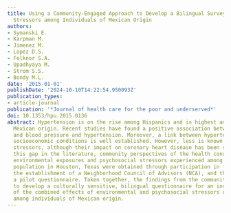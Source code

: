 ```yaml
---
title: Using a Community-Engaged Approach to Develop a Bilingual Survey about Psychosocial
  Stressors among Individuals of Mexican Origin
authors:
- Symanski E.
- Karpman M.
- Jimenez M.
- Lopez D.S.
- Felknor S.A.
- Upadhyaya M.
- Strom S.S.
- Bondy M.L.
date: '2015-01-01'
publishDate: '2024-10-10T14:22:54.950093Z'
publication_types:
- article-journal
publication: '*Journal of health care for the poor and underserved*'
doi: 10.1353/hpu.2015.0136
abstract: Hypertension is on the rise among Hispanics and is highest among those of
  Mexican origin. Recent studies have found a positive association between air pollution
  and blood pressure and hypertension. Moreover, a link between hypertension and adverse
  socioeconomic conditions is well established. However, less is known about psychosocial
  stressors, although their impact on coronary heart disease has been shown. To address
  this gap in the literature, community perspectives of the health consequences of
  environmental exposures and psychosocial stressors experienced among the Mexican-origin
  population in Houston, Texas were obtained through participation in focus groups,
  the establishment of a Neighborhood Council of Advisors (NCA), and the testing of
  a pilot questionnaire. Taken together, the findings from the community were used
  to develop a culturally sensitive, bilingual questionnaire for an investigation
  of the combined effects of environmental and psychosocial stressors on hypertension
  among individuals of Mexican origin.
---
```

